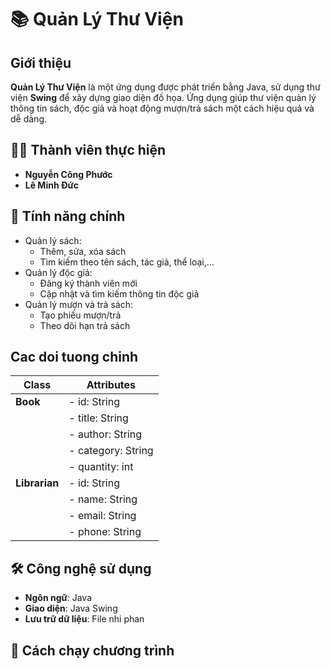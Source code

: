 # 📚 Quản Lý Thư Viện

## Giới thiệu
**Quản Lý Thư Viện** là một ứng dụng được phát triển bằng Java, sử dụng thư viện **Swing** để xây dựng giao diện đồ họa. Ứng dụng giúp thư viện quản lý thông tin sách, độc giả và hoạt động mượn/trả sách một cách hiệu quả và dễ dàng.

## 🧑‍💻 Thành viên thực hiện
- **Nguyễn Công Phước**
- **Lê Minh Đức**

## 🎯 Tính năng chính
- Quản lý sách:
  - Thêm, sửa, xóa sách
  - Tìm kiếm theo tên sách, tác giả, thể loại,...
- Quản lý độc giả:
  - Đăng ký thành viên mới
  - Cập nhật và tìm kiếm thông tin độc giả
- Quản lý mượn và trả sách:
  - Tạo phiếu mượn/trả
  - Theo dõi hạn trả sách
## Cac doi tuong chinh
| Class         | Attributes         |
| ------------- | ------------------ |
| **Book**      | - id: String       |
|               | - title: String    |
|               | - author: String   |
|               | - category: String |
|               | - quantity: int    |
| **Librarian** | - id: String       |
|               | - name: String     |
|               | - email: String    |
|               | - phone: String    |




## 🛠 Công nghệ sử dụng
- **Ngôn ngữ**: Java
- **Giao diện**: Java Swing
- **Lưu trữ dữ liệu**: File nhi phan

## 🚀 Cách chạy chương trình
